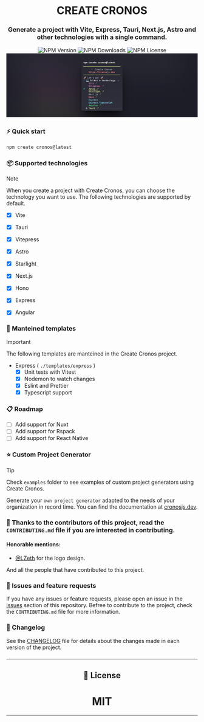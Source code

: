 <div align="center">
  
# **CREATE CRONOS**

### Generate a project with Vite, Express, Tauri, Next.js, Astro and other technologies with a single command.

<div align="center">
  
<div>

<img alt="NPM Version" src="https://img.shields.io/npm/v/create-cronos?color=cyan&label=Create%20Cronos&style=for-the-badge">

<img alt="NPM Downloads" src="https://img.shields.io/npm/dt/create-cronos?color=cyan&label=Create%20Cronos&style=for-the-badge">

<img alt="NPM License" src="https://img.shields.io/npm/l/create-cronos?color=cyan&label=Create%20Cronos&style=for-the-badge">

</div>

<img alt="Create Cronos" src="./example.png" />
</div>

</div>

### ⚡ Quick start

```bash
npm create cronos@latest
```

### 📦 Supported technologies

> [!NOTE]
> When you create a project with Create Cronos, you can choose the technology you want to use. The following technologies are supported by default.

- [x] Vite
- [x] Tauri
- [x] Vitepress
- [x] Astro
- [x] Starlight
- [x] Next.js
- [x] Hono
- [x] Express
- [x] Angular


### 🚀 Manteined templates

> [!IMPORTANT]
> The following templates are manteined in the Create Cronos project.

- Express ( `./templates/express` )
  - [x] Unit tests with Vitest
  - [x] Nodemon to watch changes
  - [x] Eslint and Prettier
  - [x] Typescript support

### 📋 Roadmap

- [ ] Add support for Nuxt
- [ ] Add support for Rspack
- [ ] Add support for React Native

### ⭐ Custom Project Generator

> [!TIP]
> Check `examples` folder to see examples of custom project generators using Create Cronos.

Generate your `own project generator` adapted to the needs of your organization in record time. You can find the documentation at [cronosjs.dev](https://cronosjs.dev/).

### 📄 Thanks to the contributors of this project, read the `CONTRIBUTING.md` file if you are interested in contributing.

#### Honorable mentions:

- [@LZeth](https://github.com/LZeth) for the logo design.

And all the people that have contributed to this project.

### 🚧 Issues and feature requests

If you have any issues or feature requests, please open an issue in the [issues](https://github.com/cronosjs-labs/create-cronos/issues) section of this repository. Befree to contribute to the project, check the `CONTRIBUTING.md` file for more information.

### 📜 Changelog

See the [CHANGELOG](CHANGELOG.md) file for details about the changes made in each version of the project.

###

---

<div align="center">
  
  ## 📝 License
  
  # MIT
  
</div>

---
